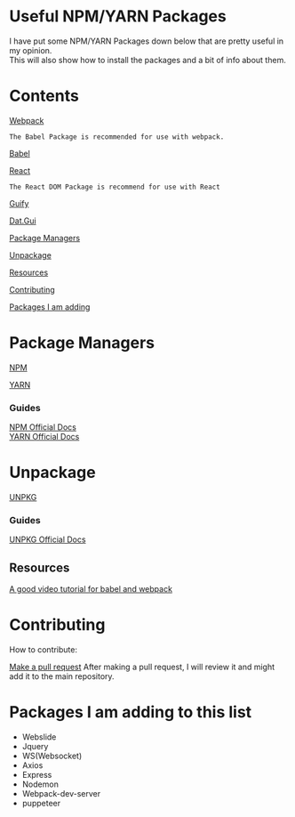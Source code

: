 # Useful NPM/YARN Packages
I have put some NPM/YARN Packages down below that are pretty useful in my opinion.  
This will also show how to install the packages and a bit of info about them.
 
# Contents
  [Webpack](https://github.com/LightLordYT/Useful-Packages-NPM-YARN-/blob/main/Packages/webpack.md)
  
    The Babel Package is recommended for use with webpack.
    
  [Babel](https://github.com/LightLordYT/Useful-Packages-NPM-YARN-/blob/main/Packages/babel.md)
  
  [React](https://github.com/LightLordYT/Useful-Packages-NPM-YARN-/blob/main/Packages/react.md)
  
    The React DOM Package is recommend for use with React
  
  [Guify](https://github.com/LightLordYT/Useful-Packages-NPM-YARN-/blob/main/Packages/guify.md)
  
  [Dat.Gui](https://github.com/LightLordYT/Useful-Packages-NPM-YARN-/blob/main/Packages/datgui.md)
  
  [Package Managers](https://github.com/LightLordYT/Useful-Packages-NPM-YARN-/blob/main/README.md#package-managers)
  
  [Unpackage](https://github.com/LightLordYT/Useful-Packages-NPM-YARN-/blob/main/README.md#unpackage)
  
  [Resources](https://github.com/LightLordYT/Useful-Packages-NPM-YARN-/blob/main/README.md#resources)
  
  [Contributing](https://github.com/LightLordYT/Useful-Packages-NPM-YARN-/blob/main/README.md#contributing)
  
  [Packages I am adding](https://github.com/LightLordYT/Useful-Packages-NPM-YARN-/blob/main/README.md#packages-i-am-adding-to-this-list)
    
 # Package Managers
 
 [NPM](https://www.npmjs.com)
 
 [YARN](https://yarnpkg.com/)
    
   ### Guides
    
   [NPM Official Docs](https://docs.npmjs.com/)  
   [YARN Official Docs](https://yarnpkg.com/getting-started)
 
 # Unpackage
  
  [UNPKG](https://unpkg.com/)
  
   ### Guides
   
   [UNPKG Official Docs](https://unpkg.com/)
  
 ## Resources
 
  [A good video tutorial for babel and webpack](https://www.youtube.com/watch?v=iWUR04B42Hc)
  
 # Contributing
 
  How to contribute:

  [Make a pull request](https://github.com/LightLordYT/Useful-Packages-NPM-YARN-/pulls)
  After making a pull request, I will review it and might add it to the main repository.
 
# Packages I am adding to this list

- Webslide
- Jquery
- WS(Websocket)
- Axios
- Express
- Nodemon
- Webpack-dev-server
- puppeteer
